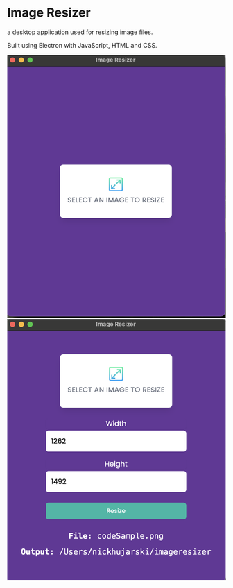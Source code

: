 # Image Resizer

a desktop application used for resizing image files.

Built using Electron with JavaScript, HTML and CSS.

<img src='readmeImages/electronImageresizerMain.png'/>

<img src='readmeImages/electronImageResizerForm.png' />
